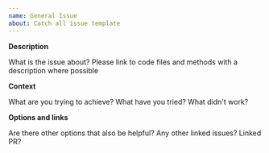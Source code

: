 ```yaml
---
name: General Issue
about: Catch all issue template
---
```


**Description**

What is the issue about?
Please link to code files and methods with a description where possible

**Context**

What are you trying to achieve?
What have you tried?
What didn't work?

**Options and links**

Are there other options that also be helpful?
Any other linked issues?
Linked PR?
